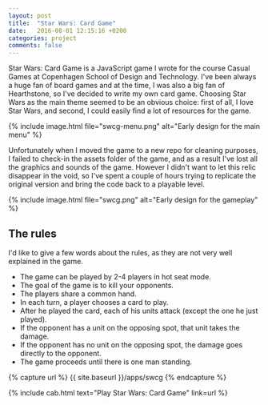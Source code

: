 ```yaml
---
layout: post
title:  "Star Wars: Card Game"
date:   2016-08-01 12:15:16 +0200
categories: project
comments: false
---
```


Star Wars: Card Game is a JavaScript game I wrote for the course Casual Games at Copenhagen School of Design and Technology. I've been always a huge fan of board games and at the time, I was also a big fan of Hearthstone, so I've decided to write my own card game. Choosing Star Wars as the main theme seemed to be an obvious choice: first of all, I love Star Wars, and second, I could easily find a lot of resources for the game. 

{% include image.html file="swcg-menu.png" alt="Early design for the main menu" %}

Unfortunately when I moved the game to a new repo for cleaning purposes, I failed to check-in the assets folder of the game, and as a result I've lost all the graphics and sounds of the game. However I didn't want to let this relic disappear in the void, so I've spent a couple of hours trying to replicate the original version and bring the code back to a playable level.

{% include image.html file="swcg.png" alt="Early design for the gameplay" %}

## The rules

I'd like to give a few words about the rules, as they are not very well explained in the game. 
- The game can be played by 2-4 players in hot seat mode.
- The goal of the game is to kill your opponents.
- The players share a common hand.
- In each turn, a player chooses a card to play.
- After he played the card, each of his units attack (except the one he just played).
- If the opponent has a unit on the opposing spot, that unit takes the damage. 
- If the opponent has no unit on the opposing spot, the damage goes directly to the opponent.
- The game proceeds until there is one man standing.

{% capture url %}
{{ site.baseurl }}/apps/swcg
{% endcapture %}

{% include cab.html text="Play Star Wars: Card Game" link=url %}
